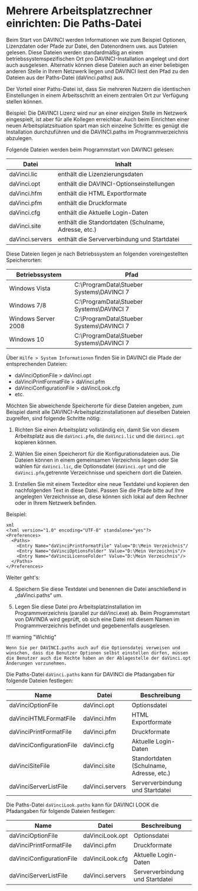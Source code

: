 # Mehrere Arbeitsplatzrechner einrichten: Die Paths-Datei

Beim Start von DAVINCI werden Informationen wie zum Beispiel Optionen, Lizenzdaten oder Pfade zur Datei, den Datenordnern uws. aus Dateien gelesen. Diese Dateien werden standardmäßig an einem betriebssystemspezifischen Ort pro DAVINCI-Installation angelegt und dort auch ausgelesen. Alternativ können diese Dateien auch an einer beliebigen anderen Stelle in Ihrem Netzwerk liegen und DAVINCI liest den Pfad zu den Dateien aus der Paths-Datei (daVinci.paths) aus.

Der Vorteil einer Paths-Datei ist, dass Sie mehreren Nutzern die identischen Einstellungen in einem Arbeitsschritt an einem zentralen Ort zur Verfügung stellen können.

Beispiel: Die DAVINCI Lizenz wird nur an einer einzigen Stelle im Netzwerk eingespielt, ist aber für alle Kollegen erreichbar. Auch beim Einrichten einer neuen Arbeitsplatzsituation spart man sich einzelne Schritte: es genügt die Installation durchzuführen und die DAVINCI.paths im Programmverzeichnis abzulegen.

Folgende Dateien werden beim Programmstart von DAVINCI gelesen:

| Datei           | Inhalt                                               |
| --------------- | ---------------------------------------------------- |
| daVinci.lic     | enthält die Lizenzierungsdaten                       |
| daVinci.opt     | enthält die DAVINCI-Optionseinstellungen             |
| daVinci.hfm     | enthält die HTML Exportformate                       |
| daVinci.pfm     | enthält die Druckformate                             |
| daVinci.cfg     | enthält die Aktuelle Login-Daten                     |
| daVinci.site    | enthält die Standortdaten (Schulname, Adresse, etc.) |
| daVinci.servers | enthält die Serververbindung und Startdatei          |

Diese Dateien liegen je nach Betriebssystem an folgenden voreingestellten Speicherorten:

| Betriebssystem      | Pfad                                     |
| ------------------- | ---------------------------------------- |
| Windows Vista       | C:\ProgramData\Stueber Systems\DAVINCI 7 |
| Windows 7/8         | C:\ProgramData\Stueber Systems\DAVINCI 7 |
| Windows Server 2008 | C:\ProgramData\Stueber Systems\DAVINCI 7 |
| Windows 10          | C:\ProgramData\Stueber Systems\DAVINCI 7 |

Über `Hilfe > System Informationen` finden Sie in DAVINCI die Pfade der entsprechenden Dateien:

*  daVinciOptionFile > daVinci.opt
*  daVinciPrintFormatFile > daVinci.pfm
*  daVinciConfigurationFile > daVinciLook.cfg 
* etc.
  
Möchten Sie abweichende Speicherorte für diese Dateien angeben, zum Beispiel damit alle DAVINCI-Arbeitsplatzinstallationen auf dieselben Dateien zugreifen, sind folgende Schritte nötig:

1. Richten Sie einen Arbeitsplatz vollständig ein, damit Sie von diesem Arbeitsplatz aus die ``daVinci.pfm``, die ``daVinci.lic`` und die ``daVinci.opt`` kopieren können. 

2. Wählen Sie einen Speicherort für die Konfigurationsdateien aus. Die Dateien können in einem gemeinsamen Verzeichnis liegen oder Sie wählen für ``daVinci.lic``, die Optionsdatei (`daVinci.opt` und die `daVinci.pfm`,getrennte Verzeichnisse und speichern dort die Dateien.

3. Erstellen Sie mit einem Texteditor eine neue Textdatei und kopieren den nachfolgenden Text in diese Datei. Passen Sie die Pfade bitte auf Ihre angelegten Verzeichnisse an, diese können sich lokal auf dem Rechner oder in Ihrem Netzwerk befinden.

Beispiel:

``` 
xml
<?xml version="1.0" encoding="UTF-8" standalone="yes"?>
<Preferences>
  <Paths>
    <Entry Name="daVinciPrintFormatFile" Value="D:\Mein Verzeichnis"/
    <Entry Name="daVinciOptionsFolder" Value="D:\Mein Verzeichnis"/>
    <Entry Name="daVinciLicenseFolder" Value="D:\Mein Verzeichnis"/>
  </Paths>
</Preferences>
```

Weiter geht's:

4. Speichern Sie diese Textdatei und benennen die Datei anschließend in „daVinci.paths“ um.

5. Legen Sie diese Datei pro Arbeitsplatzinstallation im Programmverzeichnis (parallel zur daVinci.exe) ab. Beim Programmstart von DAVINDA wird geprüft, ob sich eine Datei mit diesem Namen im Programmverzeichnis befindet und gegebenenfalls ausgelesen.

!!! warning "Wichtig"

    Wenn Sie per DAVINCI.paths auch auf die Optionsdatei verweisen und wünschen, dass die Benutzer Optionen selbst einstellen dürfen, müssen die Benutzer auch die Rechte haben an der Ablagestelle der daVinci.opt Änderungen vorzunehmen.

Die Paths-Datei `daVinci.paths` kann für DAVINCI die Pfadangaben für folgende Dateien festlegen:

| Name                     | Datei           | Beschreibung                             |
| ------------------------ | --------------- | ---------------------------------------- |
| daVinciOptionFile        | daVinci.opt     | Optionsdatei                             |
| daVinciHTMLFormatFile    | daVinci.hfm     | HTML Exportformate                       |
| daVinciPrintFormatFile   | daVinci.pfm     | Druckformate                             |
| daVinciConfigurationFile | daVinci.cfg     | Aktuelle Login-Daten                     |
| daVinciSiteFile          | daVinci.site    | Standortdaten (Schulname, Adresse, etc.) |
| daVinciServerListFile    | daVinci.servers | Serververbindung und Startdatei          |

Die Paths-Datei `daVinciLook.paths` kann für DAVINCI LOOK die Pfadangaben für folgende Dateien festlegen:

| Name                     | Datei           | Beschreibung                    |
| ------------------------ | --------------- | ------------------------------- |
| daVinciOptionFile        | daVinciLook.opt | Optionsdatei                    |
| daVinciPrintFormatFile   | daVinci.pfm     | Druckformate                    |
| daVinciConfigurationFile | daVinciLook.cfg | Aktuelle Login-Daten            |
| daVinciServerListFile    | daVinci.servers | Serververbindung und Startdatei |
